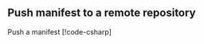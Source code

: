 
## Push manifest to a remote repository

Push a manifest
[!code-csharp[](../../tests/OrasProject.Oras.Tests/documentations/PushManifest.cs#L26-L77)]